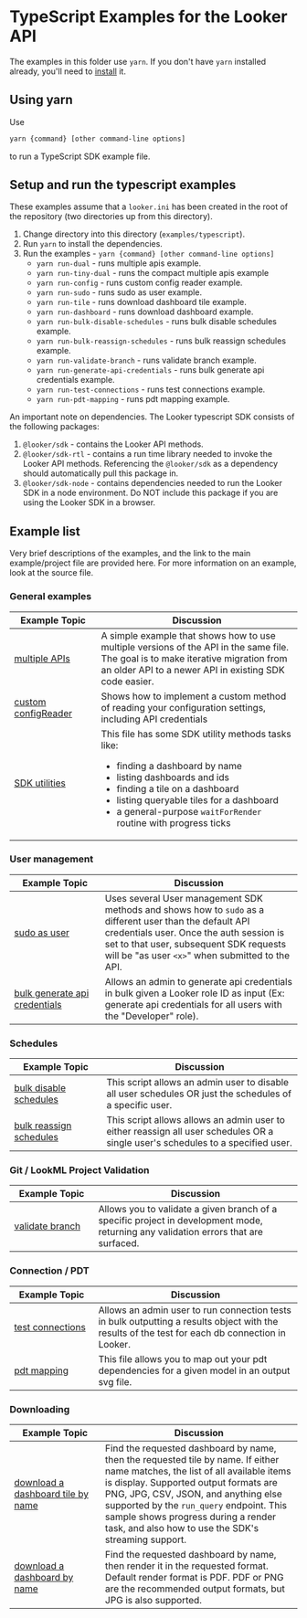 # TypeScript Examples for the Looker API

The examples in this folder use `yarn`. If you don't have `yarn` installed already, you'll need to [install](https://yarnpkg.com/en/docs/install) it.

## Using yarn

Use

```bash
yarn {command} [other command-line options]
```

to run a TypeScript SDK example file.

## Setup and run the typescript examples

These examples assume that a `looker.ini` has been created in the root of the repository (two directories up from this directory).

1. Change directory into this directory (`examples/typescript`).
2. Run `yarn` to install the dependencies.
3. Run the examples - `yarn {command} [other command-line options]`
   - `yarn run-dual` - runs multiple apis example.
   - `yarn run-tiny-dual` - runs the compact multiple apis example
   - `yarn run-config` - runs custom config reader example.
   - `yarn run-sudo` - runs sudo as user example.
   - `yarn run-tile` - runs download dashboard tile example.
   - `yarn run-dashboard` - runs download dashboard example.
   - `yarn run-bulk-disable-schedules` - runs bulk disable schedules example.
   - `yarn run-bulk-reassign-schedules` - runs bulk reassign schedules example.
   - `yarn run-validate-branch` - runs validate branch example.
   - `yarn run-generate-api-credentials` - runs bulk generate api credentials example.
   - `yarn run-test-connections` - runs test connections example.
   - `yarn run-pdt-mapping` - runs pdt mapping example.

An important note on dependencies. The Looker typescript SDK consists of the following packages:

1. `@looker/sdk` - contains the Looker API methods.
2. `@looker/sdk-rtl` - contains a run time library needed to invoke the Looker API methods. Referencing the `@looker/sdk` as a dependency should automatically pull this package in.
3. `@looker/sdk-node` - contains dependencies needed to run the Looker SDK in a node environment. Do NOT include this package if you are using the Looker SDK in a browser.

## Example list

Very brief descriptions of the examples, and the link to the main example/project file are provided here. For more information on an example, look at the source file.

### General examples

| &nbsp;&nbsp;Example&nbsp;Topic&nbsp;&nbsp;   | Discussion                                                                                                                                                                                                                                                                                        |
| -------------------------------------------- | ------------------------------------------------------------------------------------------------------------------------------------------------------------------------------------------------------------------------------------------------------------------------------------------------- |
| [multiple APIs](dual.ts)                     | A simple example that shows how to use multiple versions of the API in the same file. The goal is to make iterative migration from an older API to a newer API in existing SDK code easier.                                                                                                       |
| [custom configReader](customConfigReader.ts) | Shows how to implement a custom method of reading your configuration settings, including API credentials                                                                                                                                                                                          |
| [SDK utilities](utils.ts)                    | This file has some SDK utility methods tasks like:<ul><li>finding a dashboard by name</li> <li>listing dashboards and ids</li> <li>finding a tile on a dashboard</li> <li>listing queryable tiles for a dashboard</li><li>a general-purpose `waitForRender` routine with progress ticks</li></ul> |

### User management

| &nbsp;&nbsp;Example&nbsp;Topic&nbsp;&nbsp; | Discussion                                                                                                                                                                                                                                        |
| ------------------------------------------ | ------------------------------------------------------------------------------------------------------------------------------------------------------------------------------------------------------------------------------------------------- |
| [sudo as user](sudoAsUser.ts)                              | Uses several User management SDK methods and shows how to `sudo` as a different user than the default API credentials user. Once the auth session is set to that user, subsequent SDK requests will be "as user `<x>`" when submitted to the API.|
| [bulk generate api credentials](generateApiCredentials.ts) | Allows an admin to generate api credentials in bulk given a Looker role ID as input (Ex: generate api credentials for all users with the "Developer" role).

### Schedules

| &nbsp;&nbsp;Example&nbsp;Topic&nbsp;&nbsp;           | Discussion                                                                                                                                                                                                                                                                                                                                              |
| ---------------------------------------------------- | ------------------------------------------------------------------------------------------------------------------------------------------------------------------------------------------------------------------------------------------------------------------------------------------------------------------------------------------------------- |
| [bulk disable schedules](bulkDisableSchedules.ts)       | This script allows an admin user to disable all user schedules OR just the schedules of a specific user. |
| [bulk reassign schedules](bulkReassignSchedules.ts)     | This script allows allows an admin user to either reassign all user schedules OR a single user's schedules to a specified user. 

### Git / LookML Project Validation

| &nbsp;&nbsp;Example&nbsp;Topic&nbsp;&nbsp;           | Discussion                                                                                                                                                                                                                                                                                                                                              |
| ---------------------------------------------------- | ------------------------------------------------------------------------------------------------------------------------------------------------------------------------------------------------------------------------------------------------------------------------------------------------------------------------------------------------------- |
| [validate branch](validateBranch.ts)                 | Allows you to validate a given branch of a specific project in development mode, returning any validation errors that are surfaced. |

### Connection / PDT

| &nbsp;&nbsp;Example&nbsp;Topic&nbsp;&nbsp;           | Discussion                                                                                                                                                                                                                                                                                                                                              |
| ---------------------------------------------------- | ------------------------------------------------------------------------------------------------------------------------------------------------------------------------------------------------------------------------------------------------------------------------------------------------------------------------------------------------------- |
| [test connections](testDBConnections.ts)             | Allows an admin user to run connection tests in bulk outputting a results object with the results of the test for each db connection in Looker. |
| [pdt mapping](dependencyGraph.ts)                    | This file allows you to map out your pdt dependencies for a given model in an output svg file.


### Downloading

| &nbsp;&nbsp;Example&nbsp;Topic&nbsp;&nbsp;           | Discussion                                                                                                                                                                                                                                                                                                                                              |
| ---------------------------------------------------- | ------------------------------------------------------------------------------------------------------------------------------------------------------------------------------------------------------------------------------------------------------------------------------------------------------------------------------------------------------- |
| [download a dashboard tile by name](downloadTile.ts) | Find the requested dashboard by name, then the requested tile by name. If either name matches, the list of all available items is display. Supported output formats are PNG, JPG, CSV, JSON, and anything else supported by the `run_query` endpoint. This sample shows progress during a render task, and also how to use the SDK's streaming support. |
| [download a dashboard by name](downloadDashboard.ts) | Find the requested dashboard by name, then render it in the requested format. Default render format is PDF. PDF or PNG are the recommended output formats, but JPG is also supported.                                                                                                                                                                   |
